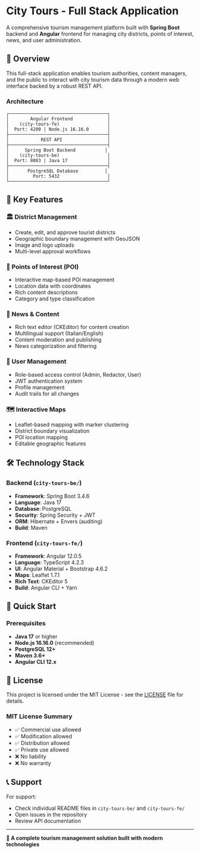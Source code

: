 # City Tours - Full Stack Application

A comprehensive tourism management platform built with **Spring Boot** backend and **Angular** frontend for managing city districts, points of interest, news, and user administration.

## 🌟 Overview

This full-stack application enables tourism authorities, content managers, and the public to interact with city tourism data through a modern web interface backed by a robust REST API.

### Architecture
```
┌─────────────────────────────────────┐
│        Angular Frontend             │
│    (city-tours-fe)                  │
│  Port: 4200 | Node.js 16.16.0       │
├─────────────────────────────────────┤
│            REST API                 │
├─────────────────────────────────────┤
│      Spring Boot Backend           │
│    (city-tours-be)                  │
│  Port: 8083 | Java 17               │
├─────────────────────────────────────┤
│       PostgreSQL Database          │
│         Port: 5432                  │
└─────────────────────────────────────┘
```

## 🎯 Key Features

### 🏛️ District Management
- Create, edit, and approve tourist districts
- Geographic boundary management with GeoJSON
- Image and logo uploads
- Multi-level approval workflows

### 📍 Points of Interest (POI)
- Interactive map-based POI management
- Location data with coordinates
- Rich content descriptions
- Category and type classification

### 📰 News & Content
- Rich text editor (CKEditor) for content creation
- Multilingual support (Italian/English)
- Content moderation and publishing
- News categorization and filtering

### 👥 User Management
- Role-based access control (Admin, Redactor, User)
- JWT authentication system
- Profile management
- Audit trails for all changes

### 🗺️ Interactive Maps
- Leaflet-based mapping with marker clustering
- District boundary visualization
- POI location mapping
- Editable geographic features

## 🛠️ Technology Stack

### Backend (`city-tours-be/`)
- **Framework**: Spring Boot 3.4.6
- **Language**: Java 17
- **Database**: PostgreSQL
- **Security**: Spring Security + JWT
- **ORM**: Hibernate + Envers (auditing)
- **Build**: Maven

### Frontend (`city-tours-fe/`)
- **Framework**: Angular 12.0.5
- **Language**: TypeScript 4.2.3
- **UI**: Angular Material + Bootstrap 4.6.2
- **Maps**: Leaflet 1.7.1
- **Rich Text**: CKEditor 5
- **Build**: Angular CLI + Yarn

## 🚀 Quick Start

### Prerequisites
- **Java 17** or higher
- **Node.js 16.16.0** (recommended)
- **PostgreSQL 12+**
- **Maven 3.6+**
- **Angular CLI 12.x**

## 📄 License

This project is licensed under the MIT License - see the [LICENSE](LICENSE) file for details.

### MIT License Summary
- ✅ Commercial use allowed
- ✅ Modification allowed
- ✅ Distribution allowed
- ✅ Private use allowed
- ❌ No liability
- ❌ No warranty

## 📞 Support

For support:
- Check individual README files in `city-tours-be/` and `city-tours-fe/`
- Open issues in the repository
- Review API documentation

---

**🌟 A complete tourism management solution built with modern technologies**